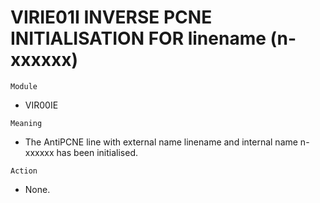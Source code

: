 # VIRIE01I INVERSE PCNE INITIALISATION FOR linename (n-xxxxxx)

`Module`
- VIR00IE

`Meaning`
- The AntiPCNE line with external name linename and internal name n-xxxxxx has been initialised.

`Action`
- None.

